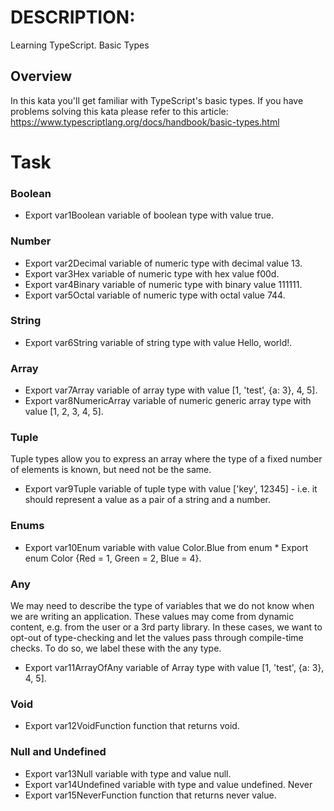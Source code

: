 # DESCRIPTION:
Learning TypeScript. Basic Types
## Overview
In this kata you'll get familiar with TypeScript's basic types.
If you have problems solving this kata please refer to this article: https://www.typescriptlang.org/docs/handbook/basic-types.html

# Task
### Boolean
* Export var1Boolean variable of boolean type with value true.
### Number
* Export var2Decimal variable of numeric type with decimal value 13.
* Export var3Hex variable of numeric type with hex value f00d.
* Export var4Binary variable of numeric type with binary value 111111.
* Export var5Octal variable of numeric type with octal value 744.
### String
* Export var6String variable of string type with value Hello, world!.
### Array
* Export var7Array variable of array type with value [1, 'test', {a: 3}, 4, 5].
* Export var8NumericArray variable of numeric generic array type with value [1, 2, 3, 4, 5].
### Tuple
Tuple types allow you to express an array where the type of a fixed number of elements is known, but need not be the same.

* Export var9Tuple variable of tuple type with value ['key', 12345] - i.e. it should represent a value as a pair of a string and a number.
### Enums
* Export var10Enum variable with value Color.Blue from enum * Export enum Color {Red = 1, Green = 2, Blue = 4}.
### Any
We may need to describe the type of variables that we do not know when we are writing an application. These values may come from dynamic content, e.g. from the user or a 3rd party library. In these cases, we want to opt-out of type-checking and let the values pass through compile-time checks. To do so, we label these with the any type.

* Export var11ArrayOfAny variable of Array<any> type with value [1, 'test', {a: 3}, 4, 5].
### Void
* Export var12VoidFunction function that returns void.
### Null and Undefined
* Export var13Null variable with type and value null.
* Export var14Undefined variable with type and value undefined.
Never
* Export var15NeverFunction function that returns never value.